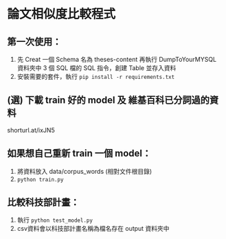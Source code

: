 # 論文相似度比較程式

## 第一次使用：
1. 先 Creat 一個 Schema 名為 theses-content
再執行 DumpToYourMYSQL 資料夾中 3 個 SQL 檔的 SQL 指令，創建 Table 並存入資料
2. 安裝需要的套件，執行 ```pip install -r requirements.txt```

## (選) 下載 train 好的 model 及 維基百科已分詞過的資料
shorturl.at/ixJN5

## 如果想自己重新 train 一個 model：
1. 將資料放入 data/corpus_words (相對文件根目錄)
2. ```python train.py```

## 比較科技部計畫：
1. 執行 ```python test_model.py```
2. csv資料會以科技部計畫名稱為檔名存在 output 資料夾中